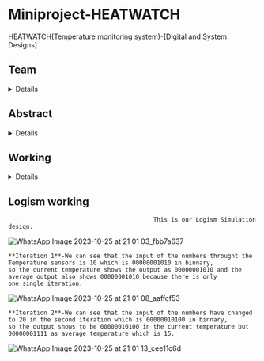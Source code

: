 # Miniproject-HEATWATCH
HEATWATCH(Temperature monitoring system)-[Digital and System Designs]

## Team
<details>

221CS209 - ANSH VIVEK MALHOTRA - anshvivekmalhotra.221cs209@nitk.edu.in

221CS227 - KAKARLA NAVEEN JANAKI RAM - naveenkakarla.221cs227@nitk.edu.in

221CS242 - ROHIT SUNIL - rohitsunil.221cs242@nitk.edu.in
</details>

## Abstract 
<details>
The Temperature Monitoring System is a digital project designed to measure and monitor
temperature levels in real-time. This system uses digital sensors, microcontrollers, and
display units to collect, process, and display temperature data. It can be used in labs after
some advancedments. It oĊers a practical application for various industries, including
environmental monitoring, healthcare, and industrial control. The project involves the
integration of a temperature sensor, counter IC, flip-flops, logic gates, a 7-segment LED
display, and power supply components on a breadboard or PCB. It performs various tasks like
it records and monitors temperature, it gives a security alarm when Temperature reaches
extremes. It displays the Temperature in both Celcius and Fahrenheit. It also displays the average
Temperature over 24hrs.
Our motivation is to provide safety measures and safe working conditions for employes. After some
advancements we can provide this setup for maintaining optimal Temperature in Industries to make
Industrial processes more effecient.
Our unique contribution is Hypothetically we can implement Alarms, maintain optimal temperature
and share data using bluetooth/WiFi
</details>

## Working
<details>
We as a team worked in this project for the course Digital and Systems design (course code - CS201)

The Temperature Monitoring System is a digital project designed to measure and monitor temperature levels in real-time. This system uses digital sensors, and display units to collect, process, and display temperature data. It can be used in labs after some advancedments. It oĊers a practical application for various industries, including environmental monitoring, healthcare, and industrial control. The project involves the integration of a temperature sensor, counter IC, flip-flops, logic gates, a 7-segment LED display, and power supply components on a breadboard or PCB. It performs various tasks like it records and monitors temperature, it gives a security alarm when Temperature reaches extremes. It displays the Temperature in both Celcius and Fahrenheit. It also displays the average Temperature over 24hrs and also alerts when the temperature exceeds over a certain temperature 
Components-used
#Temperature Sensor (e.g., LM35, LM75, or thermistor)

#Counter IC (e.g., 74LS90 or 74LS192).

#Flip-Flops (e.g., 74LS74).

#Logic Gates (e.g., 74LS00, 74LS32).

#Display (e.g., 7-segment LED display).

#Power supply components (voltage regulator, capacitors, etc.).

#Breadboard or PCB for circuit construction.
</details>

## Logism working


                                             This is our Logism Simulation design. 
![WhatsApp Image 2023-10-25 at 21 01 03_fbb7a637](https://github.com/ANSHVIVEKMALHOTRA/Miniproject-HEATWATCH/assets/119870034/d7bb532c-6983-4796-8085-95bc584574c9)



    **Iteration 1**-We can see that the input of the numbers throught the Temperature sensors is 10 which is 00000001010 in binnary, 
    so the current temperature shows the output as 00000001010 and the average output also shows 00000001010 because there is only 
    one single iteration.
  ![WhatsApp Image 2023-10-25 at 21 01 08_aaffcf53](https://github.com/ANSHVIVEKMALHOTRA/Miniproject-HEATWATCH/assets/119870034/17d032a9-65bd-42c2-a1a0-d7fd2493f622)



    **Iteration 2**-We can see that the input of the numbers have changed to 20 in the second iteration which is 00000010100 in binnary,
    so the output shows to be 00000010100 in the current temperature but 00000001111 as average temperature which is 15.
![WhatsApp Image 2023-10-25 at 21 01 13_cee11c6d](https://github.com/ANSHVIVEKMALHOTRA/Miniproject-HEATWATCH/assets/119870034/f6b5f254-2bab-4a4a-abd3-badcb90b2bc8)


